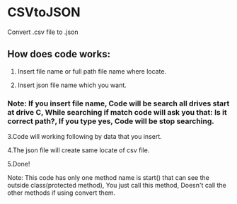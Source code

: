 # CSVtoJSON
Convert .csv file to .json


## How does code works:

1. Insert file name or full path file name where locate.

1. Insert json file name which you want.

### Note: If you insert file name, Code will be search all drives start at drive C, While searching if match code will ask you that: Is it correct path?, If you type yes, Code will be stop searching.

3.Code will working following by data that you insert.

4.The json file will create same locate of csv file.

5.Done!

Note: This code has only one method name is start() that can see the outside class(protected method), You just call this method, Doesn't call the other methods if using convert them.
